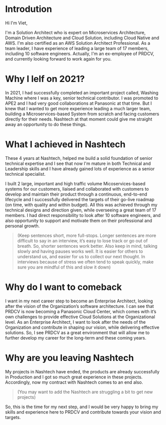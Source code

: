 # Introdution 

Hi I'm Viet,

I'm a Solution Architect who is expert on Microservices Architecture, Domain Driven Architecture and Cloud Solution, including Cloud Native and AWS. I'm also certified as an AWS Solution Architect Professional. As a team leader, I have experience of leading a large team of 17 members, including 10 software engineers. Actually, I'm an ex-employee of PRDCV, and currently looking forward to work again for you.

# Why I lelf on 2021?

In 2021, I had successfully completed an important project called, Washing Machine where I was a key, senior technical contributor. I was promoted to APE2 and I had very good collaborations at Panasonic at that time. But I knew that I wanted to get more experience leading a much larger team, building a Microservices-based System from scratch and facing customers directly for their needs. Nashtech at that moment could give me straight away an opportunity to do these things.


# What I achieved in Nashtech

These 4 years at Nashtech, helped me build a solid foundation of senior technical expertise and I see that now I'm mature in both Technical and Leadership skills and I have already gained lots of experience as a senior technical specialist. 

I built 2 large, important and  high traffic volume Micoservices-based systems for our customers, liaised and collaborated with customers to develop and maintain their product through a continuous, end-to-end lifecycle and I successfully delivered the targets of their go-live roadmap (on time, with quality and within budget). 
All this was achieved through my technical designs and direction given, while overseeing a great team of 17 members. I had direct responsibility to look after 10 software engineers, and also opportunity to support and motivate them on their professional and personal growth.

> (Keep sentences short, more full-stops. Longer sentences are more difficult to say in an interview, it’s easy to lose track or go out of breath. So, shorter sentences work better. Also keep in mind, talking slowly and having pauses works well. It is easier for others to understand us, and easier for us to collect our next thought. In interviews because of stress we often tend to speak quickly, make sure you are mindful of this and slow it down) 

# Why do I want to comeback

I want in my next career step to become an Enterprise Architect, looking after the vision of the Organization’s software architecture.
I can see that PRDCV is now becoming a Panasonic Cloud Center, which comes with it’s own challenges to provide effective Cloud Solutions at the Organizational level.
As an Enterprise Architect, I want to look after the needs of the Organization and contribute in shaping our vision, while delivering effective solutions.
So, I see PRDCV as a great environment that will allow me to further develop my career for the long-term and these coming years.


# Why are you leaving Nashtech

My projects in Nashtech have ended, the products are already successfully in Production and I got so much great experience in these projects. 
Accordingly, now my contract with Nashtech comes to an end also.
>  (You may want to add the Nashtech are struggling a bit to get new projects)

So, this is the time for my next step, and I would be very happy to bring my skills and experience here to PRDCV and contribute towards your vision and targets.



